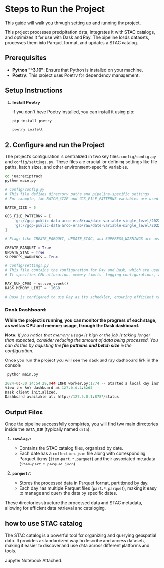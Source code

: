 # Steps to Run the Project


This guide will walk you through setting up and running the project.

This project processes precipitation data, integrates it with STAC catalogs, and optimizes it for use with Dask and Ray. The pipeline loads datasets, processes them into Parquet format, and updates a STAC catalog.

## Prerequisites

- **Python "^3.10"**: Ensure that Python is installed on your machine.
- **Poetry**: This project uses [Poetry](https://python-poetry.org/) for dependency management.

## Setup Instructions

1. **Install Poetry**

   If you don't have Poetry installed, you can install it using pip:

   ```bash
   pip install poetry
    ```

   ```bash
   poetry install
   ```

## 2. Configure and run the Project

The project’s configuration is centralized in two key files: `config/config.py` and `config/settings.py`. These files are crucial for defining settings like file paths, batch sizes, and other environment-specific variables.
```bash
cd juapreciptrack
python main.py
```


```python
# config/config.py
# This file defines directory paths and pipeline-specific settings. 
# For example, the BATCH_SIZE and GCS_FILE_PATTERNS variables are used to control the data processing:

BATCH_SIZE = 8

GCS_FILE_PATTERNS = [
    'gs://gcp-public-data-arco-era5/raw/date-variable-single_level/2022/12/*/total_precipitation/surface.nc',
    'gs://gcp-public-data-arco-era5/raw/date-variable-single_level/2022/11/*/total_precipitation/surface.nc',
]

# Flags like CREATE_PARQUET, UPDATE_STAC, and SUPPRESS_WARNINGS are available to manage different aspects of the pipeline’s behavior.

CREATE_PARQUET = True
UPDATE_STAC = True
SUPPRESS_WARNINGS = True

# config/settings.py
# This file contains the configuration for Ray and Dask, which are used for distributed computing:
# It specifies CPU allocation, memory limits, logging configurations, and how Dask should be integrated with Ray.

RAY_NUM_CPUS = os.cpu_count()
DASK_MEMORY_LIMIT = '16GB'

# Dask is configured to use Ray as its scheduler, ensuring efficient task execution and memory management.

```
### Dask Dashboard:

**While the project is running, you can monitor the progress of each stage, as well as CPU and memory usage, through the Dask dashboard.**

**Note:** 
_If you notice that memory usage is high or the job is taking longer than expected, consider reducing the amount of data being processed. You can do this by adjusting the **file patterns and batch size** in the configuration._

Once you run the project you will see the dask and ray dashboard link in the console

```python
 python main.py

2024-08-30 14:54:29,044 INFO worker.py:1774 -- Started a local Ray instance. 
View the RAY dashboard at 127.0.0.1:8265 
Dask client initialized. 
Dashboard available at: http://127.0.0.1:8787/status

```


## Output Files

Once the pipeline successfully completes, you will find two main directories inside the `DATA_DIR` (typically named `data`):

1. **`catalog/`**: 
   - Contains the STAC catalog files, organized by date. 
   - Each date has a `collection.json` file along with corresponding Parquet items (`item-part.*.parquet`) and their associated metadata (`item-part.*.parquet.json`).

2. **`parquet/`**:
   - Stores the processed data in Parquet format, partitioned by day.
   - Each day has multiple Parquet files (`part.*.parquet`), making it easy to manage and query the data by specific dates.

These directories structure the processed data and STAC metadata, allowing for efficient data retrieval and cataloging.


## how to use STAC catalog 

The STAC catalog is a powerful tool for organizing and querying geospatial data. It provides a standardized way to describe and access datasets, making it easier to discover and use data across different platforms and tools.

Jupyter Notebook Attached.
